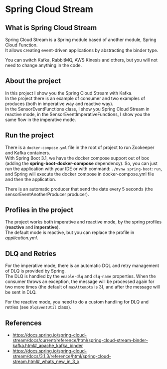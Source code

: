 # Spring Cloud Stream

## What is Spring Cloud Stream

Spring Cloud Stream is a Spring module based of another module, Spring Cloud Function. \
It allows creating event-driven applications by abstracting the binder type.

You can switch Kafka, RabbitMQ, AWS Kinesis and others, but you will not need to change anything in the code.

## About the project

In this project I show you the Spring Cloud Stream with Kafka. \
In the project there is an example of consumer and two examples of produces (both in imperative way and reactive way). \
In the SensorEventFunctions class, I show you Spring Cloud Stream in reactive mode,
in the SensorEventImperativeFunctions, I show you the same flow in the imperative mode.


## Run the project

There is a `docker-compose.yml` file in the root of project to run Zookeeper and Kafka containers. \
With Spring Boot 3.1, we have the docker compose support out of box (adding the **spring-boot-docker-compose** dependency).
So, you can just run the application with your IDE or with command: `./mvnw spring-boot:run`, and Spring will execute
the docker compose in docker-compose.yml file and then the application.

There is an automatic producer that send the date every 5 seconds (the sensorEventAnotherProducer producer).


## Profiles in the project

The project works both imperative and reactive mode, by the spring profiles (**reactive** and **imperative**). \
The default mode is reactive, but you can replace the profile in _application.yml_.

## DLQ and Retries

For the imperative mode, there is an automatic DQL and retry management of DLQ is provided by Spring. \
The DLQ is handled by the `enable-dlq` and `dlq-name` properties. When the consumer throws an exception, the message
will be processed again for two more times (the default of `maxAttempts` is 3), and after the message will be sent in DLQ.

For the reactive mode, you need to do a custom handling for DLQ and retries (see `DlqEventUtil` class).


## References
- https://docs.spring.io/spring-cloud-stream/docs/current/reference/html/spring-cloud-stream-binder-kafka.html#_apache_kafka_binder
- https://docs.spring.io/spring-cloud-stream/docs/3.1.3/reference/html/spring-cloud-stream.html#_whats_new_in_3_x
